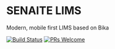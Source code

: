# SENAITE LIMS

Modern, mobile first LIMS based on Bika

[![Build Status](https://img.shields.io/travis/senaite/senaite.lims.master.svg)](https://travis-ci.org/senaite/senaite.lims)
[![PRs Welcome](https://img.shields.io/badge/PRs-welcome-brightgreen.svg)](docs/Contributing.rst)
